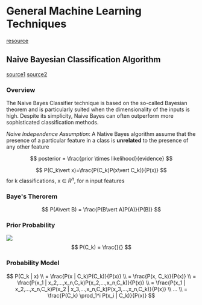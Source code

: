 
# General Machine Learning Techniques
[resource](http://www.statsoft.com/Textbook)

## Naive Bayesian Classification Algorithm
[source1](http://www.statsoft.com/textbook/naive-bayes-classifier)
[source2](http://software.ucv.ro/~cmihaescu/ro/teaching/AIR/docs/Lab4-NaiveBayes.pdf)

### Overview
The Naive Bayes Classifier technique is based on the so-called Bayesian theorem and is particularly suited when the dimensionality of the inputs is high. Despite its simplicity, Naive Bayes can often outperform more sophisticated classification methods.

*Naive Independence Assumption*: A Native Bayes algorithm assume that the presence of a particular feature in a class is **unrelated** to the presence of any other feature

$$
posterior = \frac{prior \times likelihood}{evidence}
$$

$$
P(C_k\vert x)=\frac{P(C_k)P(x\vert C_k)}{P(x)} 
$$
for k classifications, x $\in\ R^n$, for n input features



### Baye's Therorem
$$
P(A\vert B) = \frac{P(B\vert A)P(A)}{P(B)} 
$$

### Prior Probability
![](http://www.statsoft.com/textbook/graphics/NaiveBayesIntro1.gif)
$$
P(C_k) = \frac{}{}
$$

### Probability Model
$$
P(C_k | x) \\
= \frac{P(x | C_k)P(C_k)}{P(x)} \\
= \frac{P(x, C_k)}{P(x)} \\
= \frac{P(x_1 | x_2,...,x_n,C_k)P(x_2,...,x_n,C_k)}{P(x)} \\
= \frac{P(x_1 | x_2,...,x_n,C_k)P(x_2 | x_3,...,x_n,C_k)P(x_3,...,x_n,C_k)}{P(x)} \\
... \\
= \frac{P(C_k) \prod_1^i P(x_i | C_k)}{P(x)}
$$
